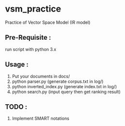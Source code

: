 vsm_practice
============

Practice of Vector Space Model (IR model)

## Pre-Requisite :
run script with python 3.x


## Usage :
1. Put your documents in docs/
2. python parser.py (generate corpus.txt in log/)
3. python inverted_index.py (generate index.txt in log/)
4. python search.py (input query then get ranking result)


## TODO :
1. Implement SMART notations
